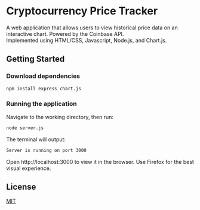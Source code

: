 # Cryptocurrency Price Tracker 
A web application that allows users to view historical price data on an interactive chart.
Powered by the Coinbase API.  
Implemented using HTML/CSS, Javascript, Node.js, and Chart.js.

## Getting Started
### Download dependencies
```bash
npm install express chart.js
```
### Running the application
Navigate to the working directory, then run:
```bash
node server.js
```
The terminal will output:
```bash
Server is running on port 3000
```
Open http://localhost:3000 to view it in the browser.
Use Firefox for the best visual experience.

## License

[MIT](https://choosealicense.com/licenses/mit/)
